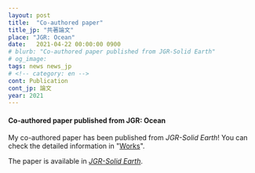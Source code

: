 ```yaml
---
layout: post
title:  "Co-authored paper"
title_jp: "共著論文"
place: "JGR: Ocean"
date:   2021-04-22 00:00:00 0900
# blurb: "Co-authored paper published from JGR-Solid Earth"
# og_image:
tags: news news_jp
# <!-- category: en -->
cont: Publication
cont_jp: 論文
year: 2021
---
```


#### **Co-authored paper published from JGR: Ocean**

My co-authored paper has been published from *JGR-Solid Earth*!
You can check the detailed information in "[Works](https://osm3dan.github.io/en/publications)".

The paper is available in [*JGR-Solid Earth*](https://doi.org/10.1029/2021JB022139).
